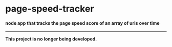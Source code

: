 # page-speed-tracker

#### node app that tracks the page speed score of an array of urls over time

---

**This project is no longer being developed.**
